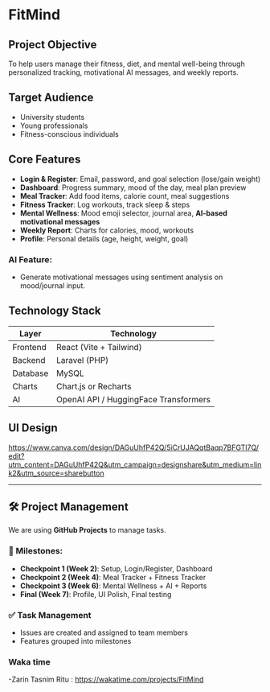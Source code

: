 # FitMind

##  Project Objective
To help users manage their fitness, diet, and mental well-being through personalized tracking, motivational AI messages, and weekly reports.

##  Target Audience
- University students
- Young professionals
- Fitness-conscious individuals

##  Core Features
- **Login & Register**: Email, password, and goal selection (lose/gain weight)
- **Dashboard**: Progress summary, mood of the day, meal plan preview
- **Meal Tracker**: Add food items, calorie count, meal suggestions
- **Fitness Tracker**: Log workouts, track sleep & steps
- **Mental Wellness**: Mood emoji selector, journal area, **AI-based motivational messages**
- **Weekly Report**: Charts for calories, mood, workouts
- **Profile**: Personal details (age, height, weight, goal)

###  AI Feature:
- Generate motivational messages using sentiment analysis on mood/journal input.

##  Technology Stack
| Layer       | Technology     |
|------------|----------------|
| Frontend   | React (Vite + Tailwind) |
| Backend    | Laravel (PHP) |
| Database   | MySQL          |
| Charts     | Chart.js or Recharts |
| AI         | OpenAI API / HuggingFace Transformers |

##  UI Design
https://www.canva.com/design/DAGuUhfP42Q/5iCrUJAQqtBaqp7BFGTl7Q/edit?utm_content=DAGuUhfP42Q&utm_campaign=designshare&utm_medium=link2&utm_source=sharebutton 

---

## 🛠️ Project Management

We are using **GitHub Projects** to manage tasks.

### 🧩 Milestones:
- **Checkpoint 1 (Week 2)**: Setup, Login/Register, Dashboard
- **Checkpoint 2 (Week 4)**: Meal Tracker + Fitness Tracker
- **Checkpoint 3 (Week 6)**: Mental Wellness + AI + Reports
- **Final (Week 7)**: Profile, UI Polish, Final testing

### ✅ Task Management
- Issues are created and assigned to team members
- Features grouped into milestones
### Waka time
-Zarin Tasnim Ritu : https://wakatime.com/projects/FitMind
